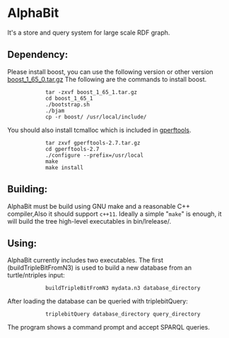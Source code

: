 # AlphaBit
It's a store and query system for large scale RDF graph.

Dependency:
-----------
Please install boost, you can use the following version or other version [boost_1_65_0.tar.gz](https://dl.bintray.com/boostorg/release/1.65.0/source/) The following are the commands to install boost.<br>
```
            tar -zxvf boost_1_65_1.tar.gz
            cd boost_1_65_1
            ./bootstrap.sh
            ./bjam
            cp -r boost/ /usr/local/include/
```
You should also install tcmalloc which is included in [gperftools](https://github.com/gperftools/gperftools).<br>
```
            tar zxvf gperftools-2.7.tar.gz
            cd gperftools-2.7
            ./configure --prefix=/usr/local
            make
            make install
```

Building:
---------
AlphaBit must be build using GNU make and a reasonable C++ compiler,Also it should support `c++11`. Ideally a simple  "`make`" is enough, it will build the tree high-level executables in bin/lrelease/.

Using:
------
AlphaBit currently includes two executables. The first (buildTripleBitFromN3)
is used to build a new database from an turtle/ntriples input: <br>
```
            buildTripleBitFromN3 mydata.n3 database_directory
```
After loading the database can be queried with triplebitQuery: <br>
```
            triplebitQuery database_directory query_directory
```
The program shows a command prompt and accept SPARQL queries.<br>
